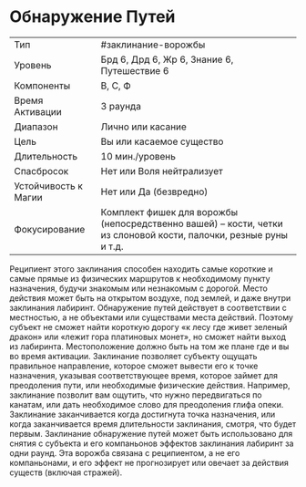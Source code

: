 
# Обнаружение Путей

|                      |                                                                                                                  |
| -------------------- | ---------------------------------------------------------------------------------------------------------------- |
| Тип                  | #заклинание-ворожбы                                                                                                           |
| Уровень              | Брд 6, Дрд 6, Жр 6, Знание 6, Путешествие 6                                                                      |
| Компоненты           | В, С, Ф                                                                                                          |
| Время Активации      | 3 раунда                                                                                                         |
| Диапазон             | Лично или касание                                                                                                |
| Цель                 | Вы или касаемое существо                                                                                         |
| Длительность         | 10 мин./уровень                                                                                                  |
| Спасбросок           | Нет или Воля нейтрализует                                                                                        |
| Устойчивость к Магии | Нет или Да (безвредно)                                                                                           |
| Фокусирование        | Комплект фишек для ворожбы (непосредственно вашей) – кости, четки из слоновой кости, палочки, резные руны и т.д. |

Реципиент этого заклинания способен находить самые короткие и самые  прямые из физических маршрутов к необходимому пункту назначения, будучи  знакомым или незнакомым с дорогой.  Место действия может быть на открытом воздухе, под землей, и даже внутри  заклинания лабиринт. Обнаружение  путей действует в соответствии с местностью, а не объектами или существами места действий. Поэтому субъект не  сможет найти короткую дорогу «к лесу  где живет зеленый дракон» или «лежит  гора платиновых монет», но сможет  найти выход из лабиринта. Местоположение должно быть на том же плане где  и вы во время активации.  Заклинание позволяет субъекту ощущать правильное направление, которое  сможет вывести его к точке назначения,  указывая соответствующее время, которое займет для преодоления пути, или  необходимые физические действия.  Например, заклинание позволит вам  ощутить, что нужно передвигаться по  канатам, или дать необходимое слово  для преодоления глифа опеки. Заклинание заканчивается когда достигнута  точка назначения, или когда заканчивается время длительности заклинания,  смотря, что будет первым. Заклинание  обнаружение путей может быть использовано для снятия с субъекта и его  компаньонов эффектов заклинания лабиринт за одни раунд.  Эта ворожба связана с реципиентом,  а не его компаньонами, и его эффект не  прогнозирует или овечает за действия  существ (включая стражей).
